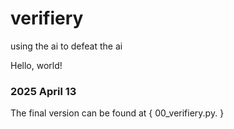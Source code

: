 # verifiery
using the ai to defeat the ai

Hello, world!

### 2025 April 13
The final version can be found at { 00_verifiery.py. }
